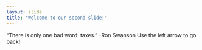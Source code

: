 ```yaml
---
layout: slide
title: "Welcome to our second slide!"
---
```

“There is only one bad word: taxes.” -Ron Swanson
Use the left arrow to go back!
